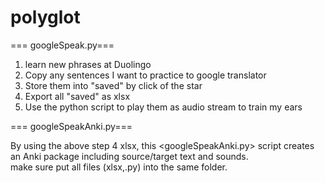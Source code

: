 # polyglot
=== googleSpeak.py===
1. learn new phrases at Duolingo
2. Copy any sentences I want to practice to google translator
3. Store them into "saved" by click of the star
4. Export all "saved" as xlsx
5. Use the python script to play them as audio stream to train my ears 


=== googleSpeakAnki.py=== 

By using the above step 4 xlsx, this <googleSpeakAnki.py> script creates an Anki package including source/target text and sounds.  
make sure put all files (xlsx,.py) into the same folder.
